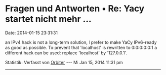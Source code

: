 Fragen und Antworten • Re: Yacy startet nicht mehr \...
=======================================================

Date: 2014-01-15 23:31:31

an IPv4 hack is not a long-term solution, I prefer to make YaCy
IPv6-ready as good as possible. To prevent that \'localhost\' is
rewritten to 0:0:0:0:0:1 a different hack can be used: replace
\'localhost\' by \'127.0.0.1\'.

Statistik: Verfasst von
[Orbiter](http://forum.yacy-websuche.de/memberlist.php?mode=viewprofile&u=2)
--- Mi Jan 15, 2014 11:31 pm

------------------------------------------------------------------------
